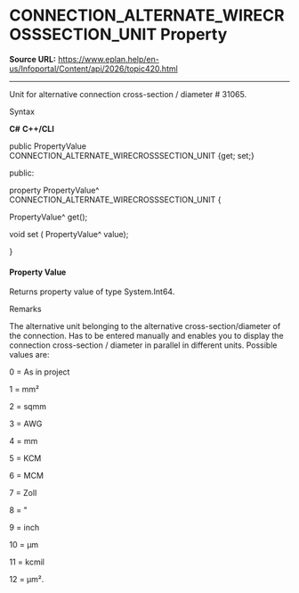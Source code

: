 # CONNECTION_ALTERNATE_WIRECROSSSECTION_UNIT Property

**Source URL:** https://www.eplan.help/en-us/Infoportal/Content/api/2026/topic420.html

---

Unit for alternative connection cross-section / diameter # 31065.

Syntax

**C#**
**C++/CLI**


public PropertyValue CONNECTION_ALTERNATE_WIRECROSSSECTION_UNIT {get; set;}

public:

property PropertyValue^ CONNECTION_ALTERNATE_WIRECROSSSECTION_UNIT {

   PropertyValue^ get();

   void set (    PropertyValue^ value);

}


#### Property Value

Returns property value of type System.Int64.

Remarks

The alternative unit belonging to the alternative cross-section/diameter of the connection. Has to be entered manually and enables you to display the connection cross-section / diameter in parallel in different units. Possible values are:

0 = As in project

1 = mm²

2 = sqmm

3 = AWG

4 = mm

5 = KCM

6 = MCM

7 = Zoll

8 = "

9 = inch

10 = µm

11 = kcmil

12 = µm².
